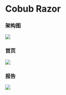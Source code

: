 
Cobub Razor
=============

### 架构图
![](http://7xtlfa.com1.z0.glb.clouddn.com/razor.png)

### 首页
![](http://7xtlfa.com1.z0.glb.clouddn.com/razor01.png)

### 报告
![](http://7xtlfa.com1.z0.glb.clouddn.com/razor02.png)